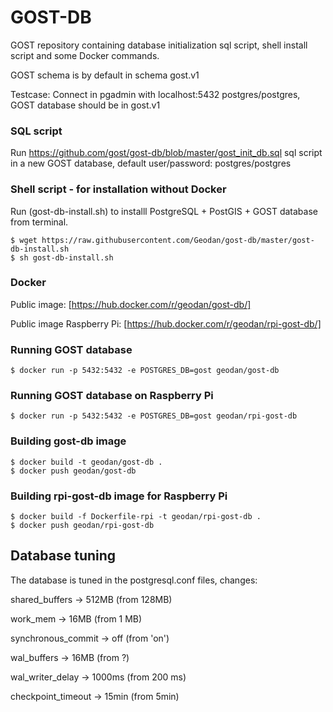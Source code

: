 # GOST-DB

GOST repository containing database initialization sql script, shell install script and some Docker commands.

GOST schema is by default in schema gost.v1

Testcase: Connect in pgadmin with localhost:5432 postgres/postgres, GOST database should be in gost.v1

### SQL script

Run https://github.com/gost/gost-db/blob/master/gost_init_db.sql sql script in a new GOST database,
default user/password: postgres/postgres

### Shell script - for installation without Docker

Run (gost-db-install.sh) to installl PostgreSQL + PostGIS + GOST database from terminal.

```
$ wget https://raw.githubusercontent.com/Geodan/gost-db/master/gost-db-install.sh
$ sh gost-db-install.sh
```

### Docker

Public image: [https://hub.docker.com/r/geodan/gost-db/]

Public image Raspberry Pi: [https://hub.docker.com/r/geodan/rpi-gost-db/]

### Running GOST database

```
$ docker run -p 5432:5432 -e POSTGRES_DB=gost geodan/gost-db
```

### Running GOST database on Raspberry Pi

```
$ docker run -p 5432:5432 -e POSTGRES_DB=gost geodan/rpi-gost-db
```


### Building gost-db image

```
$ docker build -t geodan/gost-db .
$ docker push geodan/gost-db
```

### Building rpi-gost-db image for Raspberry Pi

```
$ docker build -f Dockerfile-rpi -t geodan/rpi-gost-db .
$ docker push geodan/rpi-gost-db
```

## Database tuning

The database is tuned in the postgresql.conf files, changes:

shared_buffers -> 512MB (from 128MB)

work_mem -> 16MB (from 1 MB)

synchronous_commit -> off (from 'on')
 
wal_buffers -> 16MB (from ?)

wal_writer_delay -> 1000ms (from 200 ms)

checkpoint_timeout -> 15min (from 5min)


